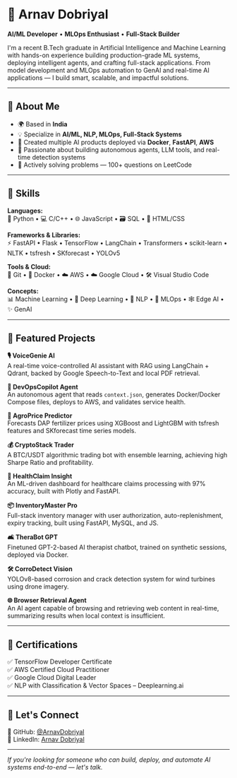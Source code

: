 # 👋 Arnav Dobriyal

**AI/ML Developer** • **MLOps Enthusiast** • **Full-Stack Builder**

I'm a recent B.Tech graduate in Artificial Intelligence and Machine Learning with hands-on experience building production-grade ML systems, deploying intelligent agents, and crafting full-stack applications. From model development and MLOps automation to GenAI and real-time AI applications — I build smart, scalable, and impactful solutions.

---

## 🔹 About Me

- 🌍 Based in **India**  
- 💡 Specialize in **AI/ML, NLP, MLOps, Full-Stack Systems**  
- 🚀 Created multiple AI products deployed via **Docker**, **FastAPI**, **AWS**  
- 🤖 Passionate about building autonomous agents, LLM tools, and real-time detection systems  
- 🧩 Actively solving problems — 100+ questions on LeetCode  

---

## 🔹 Skills

**Languages:**  
🐍 Python • 💻 C/C++ • 🌐 JavaScript • 🗃️ SQL • 🎨 HTML/CSS  

**Frameworks & Libraries:**  
⚡ FastAPI • Flask • TensorFlow • LangChain • Transformers • scikit-learn • NLTK • tsfresh • SKforecast • YOLOv5  

**Tools & Cloud:**  
🐙 Git • 🐳 Docker • ☁️ AWS • ☁️ Google Cloud • 🛠 Visual Studio Code  

**Concepts:**  
📊 Machine Learning • 🤖 Deep Learning • 📝 NLP • 🔄 MLOps • 🕸 Edge AI • ✨ GenAI  

---

## 🔹 Featured Projects

**🎙 VoiceGenie AI**  
A real-time voice-controlled AI assistant with RAG using LangChain + Qdrant, backed by Google Speech-to-Text and local PDF retrieval.

**🤖 DevOpsCopilot Agent**  
An autonomous agent that reads `context.json`, generates Docker/Docker Compose files, deploys to AWS, and validates service health.

**🌾 AgroPrice Predictor**  
Forecasts DAP fertilizer prices using XGBoost and LightGBM with tsfresh features and SKforecast time series models.

**💰 CryptoStack Trader**  
A BTC/USDT algorithmic trading bot with ensemble learning, achieving high Sharpe Ratio and profitability.

**🏥 HealthClaim Insight**  
An ML-driven dashboard for healthcare claims processing with 97% accuracy, built with Plotly and FastAPI.

**📦 InventoryMaster Pro**  
Full-stack inventory manager with user authorization, auto-replenishment, expiry tracking, built using FastAPI, MySQL, and JS.

**🛋 TheraBot GPT**  
Finetuned GPT-2-based AI therapist chatbot, trained on synthetic sessions, deployed via Docker.

**🛠 CorroDetect Vision**  
YOLOv8-based corrosion and crack detection system for wind turbines using drone imagery.

**🌐 Browser Retrieval Agent**  
An AI agent capable of browsing and retrieving web content in real-time, summarizing results when local context is insufficient.

---

## 🔹 Certifications

✅ TensorFlow Developer Certificate  
✅ AWS Certified Cloud Practitioner  
✅ Google Cloud Digital Leader  
✅ NLP with Classification & Vector Spaces – Deeplearning.ai  

---

## 🔹 Let's Connect

🔗 GitHub: [@ArnavDobriyal](https://github.com/ArnavDobriyal)  
🔗 LinkedIn: [Arnav Dobriyal](https://www.linkedin.com/in/arnav-dobriyal-64281123a)

---

*If you're looking for someone who can build, deploy, and automate AI systems end-to-end — let's talk.*  

